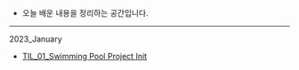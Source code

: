 - 오늘 배운 내용을 정리하는 공간입니다.
---
2023_January
- [TIL_01_Swimming Pool Project Init](2023_january/til_01.md)
